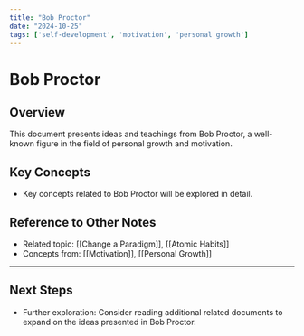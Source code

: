 ```yaml
---
title: "Bob Proctor"
date: "2024-10-25"
tags: ['self-development', 'motivation', 'personal growth']
---
```


# Bob Proctor

## Overview

This document presents ideas and teachings from Bob Proctor, a well-known figure in the field of personal growth and motivation.

## Key Concepts

- Key concepts related to Bob Proctor will be explored in detail.
  
## Reference to Other Notes

- Related topic: [[Change a Paradigm]], [[Atomic Habits]]
- Concepts from: [[Motivation]], [[Personal Growth]]
---

## Next Steps

- Further exploration: Consider reading additional related documents to expand on the ideas presented in Bob Proctor.
